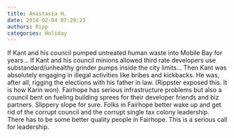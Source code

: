 ```yaml
---
title: Anastasia H.
date: 2018-02-04 07:29:23
authors: Ripp
categories: Holiday
---
```


 If Kant and his council pumped untreated human waste into Mobile Bay for years...
If Kant and his council minions allowed third rate developers use substandard/unhealthy grinder pumps inside the city limits...
Then Kant was absolutely engaging in illegal activities like bribes and kickbacks. He was, after all, rigging the elections with his father in law. (Rippster exposed this. It is how Karin won).
Fairhope has serious infrastructure problems but also a council bent on fueling building sprees for their developer friends and biz partners. Slippery slope for sure. Folks in Fairhope better wake up and get rid of the corrupt council and the corrupt single tax colony leadership. There has to be some better quality people in Fairhope. This is a serious call for leadership.